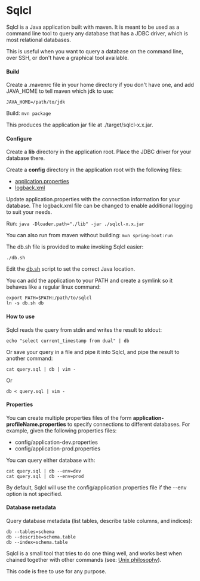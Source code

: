 # Sqlcl

Sqlcl is a Java application built with maven. It is meant to be used as a command line tool to query any database that has a JDBC driver, which is most relational databases.

This is useful when you want to query a database on the command line, over SSH, or don't have a graphical tool available.

#### Build

Create a .mavenrc file in your home directory if you don't have one, and add JAVA_HOME to tell maven which jdk to use:

```
JAVA_HOME=/path/to/jdk
```

Build: ```mvn package```

This produces the application jar file at ./target/sqlcl-x.x.jar.

#### Configure

Create a **lib** directory in the application root. Place the JDBC driver for your database there.

Create a **config** directory in the application root with the following files:

* [application.properties](https://github.com/travistynes/sqlcl/blob/master/src/main/resources/application.properties)
* [logback.xml](https://github.com/travistynes/sqlcl/blob/master/src/main/resources/logback.xml)

Update application.properties with the connection information for your database. The logback.xml file can be changed to enable additional logging to suit your needs.

Run: ```java -Dloader.path="./lib" -jar ./sqlcl-x.x.jar```

You can also run from maven without building: ```mvn spring-boot:run```

The db.sh file is provided to make invoking Sqlcl easier:

```./db.sh```

Edit the [db.sh](https://github.com/travistynes/sqlcl/blob/master/db.sh) script to set the correct Java location.

You can add the application to your PATH and create a symlink so it behaves like a regular linux command:

```
export PATH=$PATH:/path/to/sqlcl
ln -s db.sh db
```

#### How to use

Sqlcl reads the query from stdin and writes the result to stdout:

```echo "select current_timestamp from dual" | db```

Or save your query in a file and pipe it into Sqlcl, and pipe the result to another command:

```cat query.sql | db | vim -```

Or

```db < query.sql | vim - ```

#### Properties

You can create multiple properties files of the form **application-profileName.properties** to specify connections to different databases. For example, given the following properties files:

* config/application-dev.properties
* config/application-prod.properties

You can query either database with:

```
cat query.sql | db --env=dev
cat query.sql | db --env=prod
```

By default, Sqlcl will use the config/application.properties file if the --env option is not specified.

#### Database metadata

Query database metadata (list tables, describe table columns, and indices):

```
db --tables=schema
db --describe=schema.table
db --index=schema.table
```

Sqlcl is a small tool that tries to do one thing well, and works best when chained together with other commands (see: [Unix philosophy](https://en.wikipedia.org/wiki/Unix_philosophy)).

This code is free to use for any purpose.
